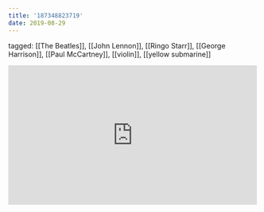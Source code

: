 ```yaml
---
title: '187348823719'
date: 2019-08-29
---
```

tagged: [[The Beatles]], [[John Lennon]], [[Ringo Starr]], [[George Harrison]], [[Paul McCartney]], [[violin]], [[yellow submarine]]
<iframe allow="accelerometer; autoplay; clipboard-write; encrypted-media; gyroscope; picture-in-picture" allowfullscreen="" frameborder="0" height="281" id="youtube_iframe" src="https://www.youtube.com/embed/HuS5NuXRb5Y?feature=oembed&amp;enablejsapi=1&amp;origin=https://safe.txmblr.com&amp;wmode=opaque" width="500"></iframe>